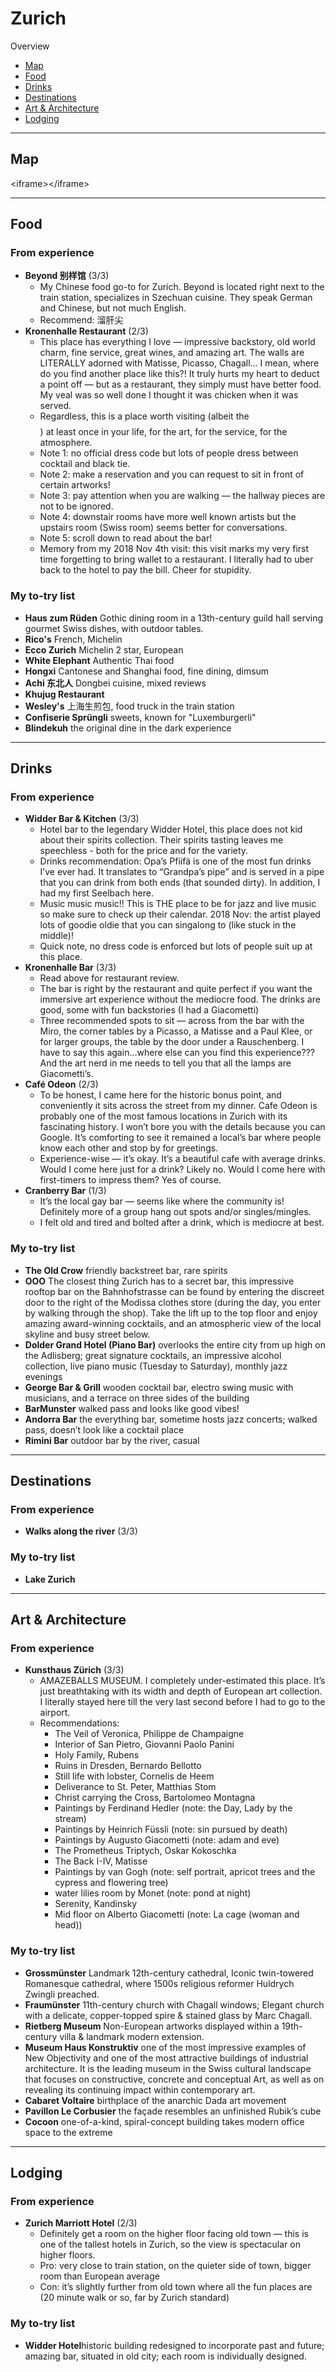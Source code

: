 # Zurich

Overview

- [Map](#map)
- [Food](#food)
- [Drinks](#drinks)
- [Destinations](#destinations)
- [Art & Architecture](#art--architecture)
- [Lodging](#lodging)

---- 

## Map

\<iframe\>\</iframe\>

---- 

## Food

### From experience

- **Beyond 别样馆** (3/3)
	- My Chinese food go-to for Zurich. Beyond is located right next to the train station, specializes in Szechuan cuisine. They speak German and Chinese, but not much English.
	- Recommend: 溜肝尖
- **Kronenhalle Restaurant** (2/3)
	- This place has everything I love — impressive backstory, old world charm, fine service, great wines, and amazing art. The walls are LITERALLY adorned with Matisse, Picasso, Chagall... I mean, where do you find another place like this?! It truly hurts my heart to deduct a point off — but as a restaurant, they simply must have better food. My veal was so well done I thought it was chicken when it was served. 
	- Regardless, this is a place worth visiting (albeit the $$$$) at least once in your life, for the art, for the service, for the atmosphere. 
	- Note 1: no official dress code but lots of people dress between cocktail and black tie. 
	- Note 2: make a reservation and you can request to sit in front of certain artworks! 
	- Note 3: pay attention when you are walking — the hallway pieces are not to be ignored.
	- Note 4: downstair rooms have more well known artists but the upstairs room (Swiss room) seems better for conversations. 
	- Note 5: scroll down to read about the bar! 
	- Memory from my 2018 Nov 4th visit: this visit marks my very first time forgetting to bring wallet to a restaurant. I literally had to uber back to the hotel to pay the bill. Cheer for stupidity. 

### My to-try list

- **Haus zum Rüden** Gothic dining room in a 13th-century guild hall serving gourmet Swiss dishes, with outdoor tables.
- **Rico's** French, Michelin
- **Ecco Zurich** Michelin 2 star, European
- **White Elephant** Authentic Thai food
- **Hongxi** Cantonese and Shanghai food, fine dining, dimsum
- **Achi 东北人** Dongbei cuisine, mixed reviews 
- **Khujug Restaurant** 
- **Wesley's** 上海生煎包, food truck in the train station
- **Confiserie Sprüngli** sweets, known for "Luxemburgerli"
- **Blindekuh** the original dine in the dark experience

---- 

## Drinks

### From experience

- **Widder Bar & Kitchen** (3/3)
	- Hotel bar to the legendary Widder Hotel, this place does not kid about their spirits collection. Their spirits tasting leaves me speechless - both for the price and for the variety. 
	- Drinks recommendation: Opa’s Pfiifä is one of the most fun drinks I’ve ever had. It translates to “Grandpa’s pipe” and is served in a pipe that you can drink from both ends (that sounded dirty). In addition, I had my first Seelbach here. 
	- Music music music!! This is THE place to be for jazz and live music so make sure to check up their calendar. 2018 Nov: the artist played lots of goodie oldie that you can singalong to (like stuck in the middle)! 
	- Quick note, no dress code is enforced but lots of people suit up at this place.
- **Kronenhalle Bar** (3/3)
	- Read above for restaurant review. 
	- The bar is right by the restaurant and quite perfect if you want the immersive art experience without the mediocre food. The drinks are good, some with fun backstories (I had a Giacometti)
	- Three recommended spots to sit — across from the bar with the Miro, the corner tables by a Picasso, a Matisse and a Paul Klee, or for larger groups, the table by the door under a Rauschenberg. I have to say this again...where else can you find this experience??? And the art nerd in me needs to tell you that all the lamps are Giacometti’s. 
- **Café Odeon** (2/3)
	- To be honest, I came here for the historic bonus point, and conveniently it sits across the street from my dinner. Cafe Odeon is probably one of the most famous locations in Zurich with its fascinating history. I won’t bore you with the details because you can Google. It’s comforting to see it remained a local’s bar where people know each other and stop by for greetings. 
	- Experience-wise — it’s okay. It’s a beautiful cafe with average drinks. Would I come here just for a drink? Likely no. Would I come here with first-timers to impress them? Yes of course.
- **Cranberry Bar** (1/3)
	- It’s the local gay bar — seems like where the community is! Definitely more of a group hang out spots and/or singles/mingles. 
	- I felt old and tired and bolted after a drink, which is mediocre at best. 

### My to-try list

- **The Old Crow** friendly backstreet bar, rare spirits
- **OOO** The closest thing Zurich has to a secret bar, this impressive rooftop bar on the Bahnhofstrasse can be found by entering the discreet door to the right of the Modissa clothes store (during the day, you enter by walking through the shop). Take the lift up to the top floor and enjoy amazing award-winning cocktails, and an atmospheric view of the local skyline and busy street below.
- **Dolder Grand Hotel (Piano Bar)** overlooks the entire city from up high on the Adlisberg; great signature cocktails, an impressive alcohol collection, live piano music (Tuesday to Saturday), monthly jazz evenings
- **George Bar & Grill** wooden cocktail bar, electro swing music with musicians, and a terrace on three sides of the building
- **BarMunster** walked pass and looks like good vibes! 
- **Andorra Bar** the everything bar, sometime hosts jazz concerts; walked pass, doesn’t look like a cocktail place
- **Rimini Bar** outdoor bar by the river, casual

---- 

## Destinations

### From experience

 - **Walks along the river** (3/3)

### My to-try list

- **Lake Zurich**

---- 

## Art & Architecture

### From experience

- **Kunsthaus Zürich** (3/3)
	- AMAZEBALLS MUSEUM. I completely under-estimated this place. It’s just breathtaking with its width and depth of European art collection. I literally stayed here till the very last second before I had to go to the airport. 
	- Recommendations:
		- The Veil of Veronica, Philippe de Champaigne
		- Interior of San Pietro, Giovanni Paolo Panini
		- Holy Family, Rubens
		- Ruins in Dresden, Bernardo Bellotto
		- Still life with lobster, Cornelis de Heem
		- Deliverance to St. Peter, Matthias Stom
		- Christ carrying the Cross, Bartolomeo Montagna
		- Paintings by Ferdinand Hedler (note: the Day, Lady by the stream)
		- Paintings by Heinrich Füssli (note: sin pursued by death)
		- Paintings by Augusto Giacometti (note: adam and eve)
		- The Prometheus Triptych, Oskar Kokoschka
		- The Back I-IV, Matisse
		- Paintings by van Gogh (note: self portrait, apricot trees and the cypress and flowering tree)
		- water lilies room by Monet (note: pond at night) 
		- Serenity, Kandinsky 
		- Mid floor on Alberto Giacometti (note: La cage (woman and head))

### My to-try list

- **Grossmünster** Landmark 12th-century cathedral, Iconic twin-towered Romanesque cathedral, where 1500s religious reformer Huldrych Zwingli preached.
- **Fraumünster** 11th-century church with Chagall windows; Elegant church with a delicate, copper-topped spire & stained glass by Marc Chagall.
- **Rietberg Museum** Non-European artworks displayed within a 19th-century villa & landmark modern extension.
- **Museum Haus Konstruktiv** one of the most impressive examples of New Objectivity and one of the most attractive buildings of industrial architecture. It is the leading museum in the Swiss cultural landscape that focuses on constructive, concrete and conceptual Art, as well as on revealing its continuing impact within contemporary art. 
- **Cabaret Voltaire** birthplace of the anarchic Dada art movement 
- **Pavillon Le Corbusier** the façade resembles an unfinished Rubik’s cube
- **Cocoon** one-of-a-kind, spiral-concept building takes modern office space to the extreme

---- 

## Lodging

### From experience

- **Zurich Marriott Hotel** (2/3)
	- Definitely get a room on the higher floor facing old town — this is one of the tallest hotels in Zurich, so the view is spectacular on higher floors. 
	- Pro: very close to train station, on the quieter side of town, bigger room than European average
	- Con: it’s slightly further from old town where all the fun places are (20 minute walk or so, far by Zurich standard)

### My to-try list

- **Widder Hotel**historic building redesigned to incorporate past and future; amazing bar, situated in old city; each room is individually designed.
